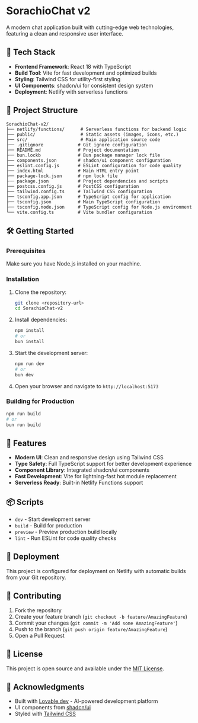 # SorachioChat v2

A modern chat application built with cutting-edge web technologies, featuring a clean and responsive user interface.

## 🚀 Tech Stack

- **Frontend Framework**: React 18 with TypeScript
- **Build Tool**: Vite for fast development and optimized builds
- **Styling**: Tailwind CSS for utility-first styling
- **UI Components**: shadcn/ui for consistent design system
- **Deployment**: Netlify with serverless functions

## 📁 Project Structure

```
SorachioChat-v2/
├── netlify/functions/      # Serverless functions for backend logic
├── public/                 # Static assets (images, icons, etc.)
├── src/                    # Main application source code
├── .gitignore             # Git ignore configuration
├── README.md              # Project documentation
├── bun.lockb              # Bun package manager lock file
├── components.json        # shadcn/ui component configuration
├── eslint.config.js       # ESLint configuration for code quality
├── index.html             # Main HTML entry point
├── package-lock.json      # npm lock file
├── package.json           # Project dependencies and scripts
├── postcss.config.js      # PostCSS configuration
├── tailwind.config.ts     # Tailwind CSS configuration
├── tsconfig.app.json      # TypeScript config for application
├── tsconfig.json          # Main TypeScript configuration
├── tsconfig.node.json     # TypeScript config for Node.js environment
└── vite.config.ts         # Vite bundler configuration
```

## 🛠️ Getting Started

### Prerequisites

Make sure you have Node.js installed on your machine.

### Installation

1. Clone the repository:
   ```bash
   git clone <repository-url>
   cd SorachioChat-v2
   ```

2. Install dependencies:
   ```bash
   npm install
   # or
   bun install
   ```

3. Start the development server:
   ```bash
   npm run dev
   # or
   bun dev
   ```

4. Open your browser and navigate to `http://localhost:5173`

### Building for Production

```bash
npm run build
# or
bun run build
```

## 🎨 Features

- **Modern UI**: Clean and responsive design using Tailwind CSS
- **Type Safety**: Full TypeScript support for better development experience
- **Component Library**: Integrated shadcn/ui components
- **Fast Development**: Vite for lightning-fast hot module replacement
- **Serverless Ready**: Built-in Netlify Functions support

## 📦 Scripts

- `dev` - Start development server
- `build` - Build for production
- `preview` - Preview production build locally
- `lint` - Run ESLint for code quality checks

## 🚀 Deployment

This project is configured for deployment on Netlify with automatic builds from your Git repository.

## 🤝 Contributing

1. Fork the repository
2. Create your feature branch (`git checkout -b feature/AmazingFeature`)
3. Commit your changes (`git commit -m 'Add some AmazingFeature'`)
4. Push to the branch (`git push origin feature/AmazingFeature`)
5. Open a Pull Request

## 📄 License

This project is open source and available under the [MIT License](LICENSE).

## 🙏 Acknowledgments

- Built with [Lovable.dev](https://lovable.dev) - AI-powered development platform
- UI components from [shadcn/ui](https://ui.shadcn.com/)
- Styled with [Tailwind CSS](https://tailwindcss.com/)
